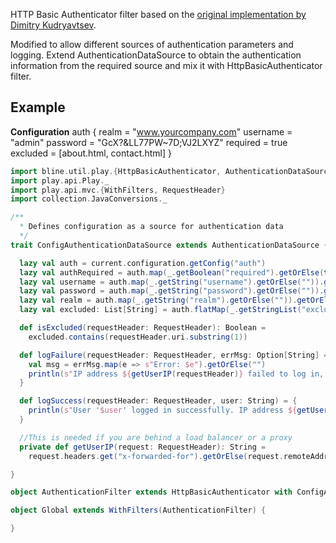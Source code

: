 HTTP Basic Authenticator filter based on the [original implementation by Dimitry Kudryavtsev](http://www.mentful.com/2014/06/14/basic-authentication-filter-for-play-framework/).

Modified to allow different sources of authentication parameters and logging.
Extend AuthenticationDataSource to obtain the authentication information from the required source and mix it with HttpBasicAuthenticator filter.

## Example

**Configuration**
auth {
  realm = "www.yourcompany.com"
  username = "admin"
  password = "GcX?&LL77PW~7D;VJ2LXYZ"
  required = true
  excluded = [about.html, contact.html]
}

```scala
import bline.util.play.{HttpBasicAuthenticator, AuthenticationDataSource}
import play.api.Play._
import play.api.mvc.{WithFilters, RequestHeader}
import collection.JavaConversions._

/**
  * Defines configuration as a source for authentication data
  */
trait ConfigAuthenticationDataSource extends AuthenticationDataSource {

  lazy val auth = current.configuration.getConfig("auth")
  lazy val authRequired = auth.map(_.getBoolean("required").getOrElse(true)).getOrElse(true)
  lazy val username = auth.map(_.getString("username").getOrElse("")).getOrElse("")
  lazy val password = auth.map(_.getString("password").getOrElse("")).getOrElse("")
  lazy val realm = auth.map(_.getString("realm").getOrElse("")).getOrElse("")
  lazy val excluded: List[String] = auth.flatMap(_.getStringList("excluded")).map(_.toList).getOrElse(List[String]())

  def isExcluded(requestHeader: RequestHeader): Boolean =
    excluded.contains(requestHeader.uri.substring(1))

  def logFailure(requestHeader: RequestHeader, errMsg: Option[String] = None) = {
    val msg = errMsg.map(e => s"Error: $e").getOrElse("")
    println(s"IP address ${getUserIP(requestHeader)} failed to log in, " + s"requested uri: '${requestHeader.uri}' ${msg}")
  }

  def logSuccess(requestHeader: RequestHeader, user: String) = {
    println(s"User '$user' logged in successfully. IP address ${getUserIP(requestHeader)}, " + s"requested uri: '${requestHeader.uri}'")
  }

  //This is needed if you are behind a load balancer or a proxy
  private def getUserIP(request: RequestHeader): String =
    request.headers.get("x-forwarded-for").getOrElse(request.remoteAddress.toString)

}

object AuthenticationFilter extends HttpBasicAuthenticator with ConfigAuthenticationDataSource

object Global extends WithFilters(AuthenticationFilter) {

}
```
